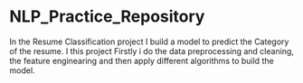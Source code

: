 # NLP_Practice_Repository
In the Resume Classification project I build a model to predict the Category of the resume. I this project Firstly i do the data preprocessing and cleaning, the feature enginearing
and then apply different algorithms to build the model.
